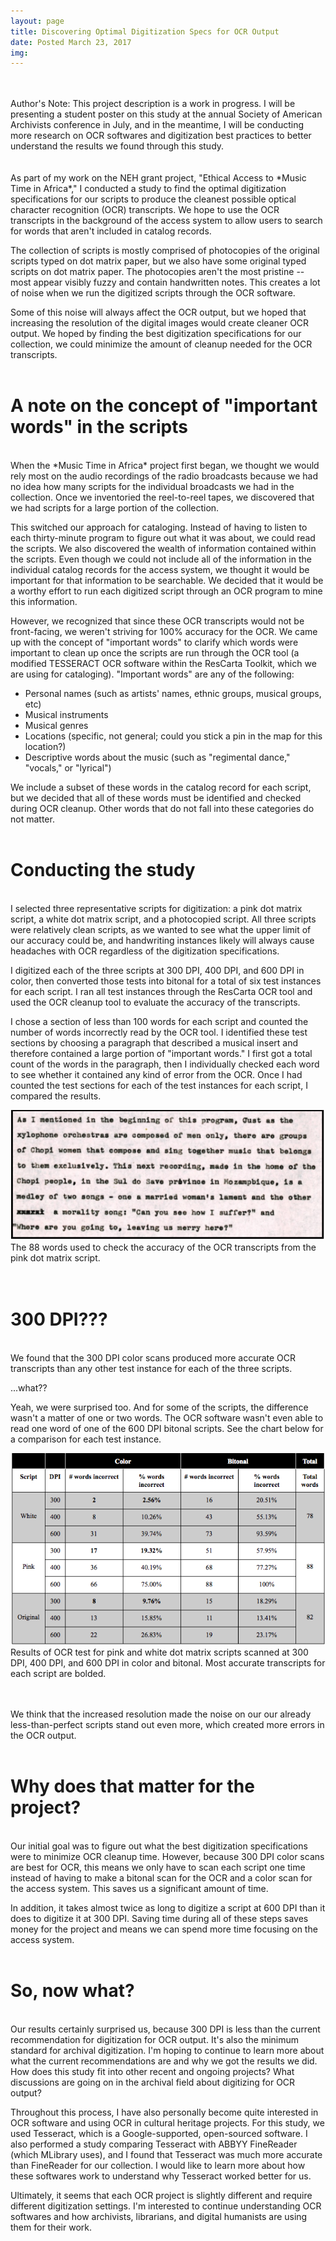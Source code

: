 ```yaml
---
layout: page
title: Discovering Optimal Digitization Specs for OCR Output
date: Posted March 23, 2017
img:
---
```

<br/>
<br/>
<div class="author-note">
Author's Note: This project description is a work in progress. I will be presenting a student poster on this study at the annual Society of American Archivists conference in July, and in the meantime, I will be conducting more research on OCR softwares and digitization best practices to better understand the results we found through this study.
</div>
<br/>
<br/>
As part of my work on the NEH grant project, "Ethical Access to *Music Time in Africa*," I conducted a study to find the optimal digitization specifications for our scripts to produce the cleanest possible optical character recognition (OCR) transcripts. We hope to use the OCR transcripts in the background of the access system to allow users to search for words that aren't included in catalog records.

The collection of scripts is mostly comprised of photocopies of the original scripts typed on dot matrix paper, but we also have some original typed scripts on dot matrix paper. The photocopies aren't the most pristine -- most appear visibly fuzzy and contain handwritten notes. This creates a lot of noise when we run the digitized scripts through the OCR software.

Some of this noise will always affect the OCR output, but we hoped that increasing the resolution of the digital images would create cleaner OCR output. We hoped by finding the best digitization specifications for our collection, we could minimize the amount of cleanup needed for the OCR transcripts.
<br/>
<br/>
# A note on the concept of "important words" in the scripts
<br/>
When the *Music Time in Africa* project first began, we thought we would rely most on the audio recordings of the radio broadcasts because we had no idea how many scripts for the individual broadcasts we had in the collection. Once we inventoried the reel-to-reel tapes, we discovered that we had scripts for a large portion of the collection.

This switched our approach for cataloging. Instead of having to listen to each thirty-minute program to figure out what it was about, we could read the scripts. We also discovered the wealth of information contained within the scripts. Even though we could not include all of the information in the individual catalog records for the access system, we thought it would be important for that information to be searchable. We decided that it would be a worthy effort to run each digitized script through an OCR program to mine this information.

However, we recognized that since these OCR transcripts would not be front-facing, we weren't striving for 100% accuracy for the OCR. We came up with the concept of "important words" to clarify which words were important to clean up once the scripts are run through the OCR tool (a modified TESSERACT OCR software within the ResCarta Toolkit, which we are using for cataloging). "Important words" are any of the following:

- Personal names (such as artists' names, ethnic groups, musical groups, etc)
- Musical instruments
- Musical genres
- Locations (specific, not general; could you stick a pin in the map for this location?)
- Descriptive words about the music (such as "regimental dance," "vocals," or "lyrical")

We include a subset of these words in the catalog record for each script, but we decided that all of these words must be identified and checked during OCR cleanup. Other words that do not fall into these categories do not matter.
<br/>
<br/>
# Conducting the study
<br/>
I selected three representative scripts for digitization: a pink dot matrix script, a white dot matrix script, and a photocopied script. All three scripts were relatively clean scripts, as we wanted to see what the upper limit of our accuracy could be, and handwriting instances likely will always cause headaches with OCR regardless of the digitization specifications.

I digitized each of the three scripts at 300 DPI, 400 DPI, and 600 DPI in color, then converted those tests into bitonal for a total of six test instances for each script. I ran all test instances through the ResCarta OCR tool and used the OCR cleanup tool to evaluate the accuracy of the transcripts.

I chose a section of less than 100 words for each script and counted the number of words incorrectly read by the OCR tool. I identified these test sections by choosing a paragraph that described a musical insert and therefore contained a large portion of "important words." I first got a total count of the words in the paragraph, then I individually checked each word to see whether it contained any kind of error from the OCR. Once I had counted the test sections for each of the test instances for each script, I compared the results.

<div class="img_row">
	<img class="col three" src="/img/script-example.png" alt="Digitized copy of a pink dot matrix script"/>
</div>
<div class="Example script exerpt">
The 88 words used to check the accuracy of the OCR transcripts from the pink dot matrix script.
</div>
<br/>
<br/>

# 300 DPI???
<br/>
We found that the 300 DPI color scans produced more accurate OCR transcripts than any other test instance for each of the three scripts.

...what??

Yeah, we were surprised too. And for some of the scripts, the difference wasn't a matter of one or two words. The OCR software wasn't even able to read one word of one of the 600 DPI bitonal scripts. See the chart below for a comparison for each test instance.  

<div class="img_row">
	<img class="col three" src="/img/ocr-chart.png" alt="Table depicting OCR errors in 18 scripts" title="OCR errors"/>
</div>
<div class="col three caption">
Results of OCR test for pink and white dot matrix scripts scanned at 300 DPI, 400 DPI, and 600 DPI in color and bitonal. Most accurate transcripts for each script are bolded.
</div>
<br/>
<br/>

We think that the increased resolution made the noise on our our already less-than-perfect scripts stand out even more, which created more errors in the OCR output.
<br/>
<br/>
# Why does that matter for the project?
<br/>
Our initial goal was to figure out what the best digitization specifications were to minimize OCR cleanup time. However, because 300 DPI color scans are best for OCR, this means we only have to scan each script one time instead of having to make a bitonal scan for the OCR and a color scan for the access system. This saves us a significant amount of time.

In addition, it takes almost twice as long to digitize a script at 600 DPI than it does to digitize it at 300 DPI. Saving time during all of these steps saves money for the project and means we can spend more time focusing on the access system.
<br/>
<br/>
# So, now what?
<br/>
Our results certainly surprised us, because 300 DPI is less than the current recommendation for digitization for OCR output. It's also the minimum standard for archival digitization. I'm hoping to continue to learn more about what the current recommendations are and why we got the results we did. How does this study fit into other recent and ongoing projects? What discussions are going on in the archival field about digitizing for OCR output?

Throughout this process, I have also personally become quite interested in OCR software and using OCR in cultural heritage projects. For this study, we used Tesseract, which is a Google-supported, open-sourced software. I also performed a study comparing Tesseract with ABBYY FineReader (which MLibrary uses), and I found that Tesseract was much more accurate than FineReader for our collection. I would like to learn more about how these softwares work to understand why Tesseract worked better for us.

Ultimately, it seems that each OCR project is slightly different and require different digitization settings. I'm interested to continue understanding OCR softwares and how archivists, librarians, and digital humanists are using them for their work.
